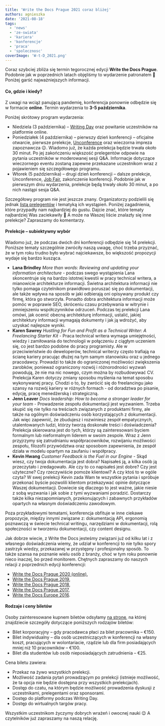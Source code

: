 ```yaml
---
title: 'Write the Docs Prague 2021 coraz bliżej'
authors: agnieszka
date: '2021-08-18'
tags:
  - 'news'
  - 'ze-swiata'
  - 'kariera'
  - 'konferencje'
  - 'praca'
  - 'spolecznosc'
coverImage: 'W-t-D_2021.png'
---
```


Coraz szybciej zbliża się termin tegorocznej edycji **Write the Docs Prague**.
Podobnie jak w poprzednich latach objęliśmy to wydarzenie patronatem 🙂 Poniżej
garść najważniejszych informacji.

<!--truncate-->

#### Co, gdzie i kiedy?

Z uwagi na wciąż panującą pandemię, konferencja ponownie odbędzie się w formacie
**online**. Termin wydarzenia to **3-5 października**.

Poniżej skrótowy program wydarzenia:

- Niedziela (3 października) –
  [Writing Day](https://www.writethedocs.org/conf/prague/2021/writing-day/) oraz
  powitanie uczestników na platformie online.
- Poniedziałek (4 października) – pierwszy dzień konferencji – oficjalne
  otwarcie, pierwsze prelekcje,
  [Unconference](https://www.writethedocs.org/conf/prague/2021/unconference/)
  oraz wieczorna impreza zapoznawcza 😉. Wiadomo już, że każda prelekcja będzie
  trwała około 30 minut. Po jej zakończeniu większość prelegentów odpowie na
  pytania uczestników w moderowanej sesji Q&A. Informacje dotyczące wieczornego
  eventu zostaną zapewne przekazane uczestnikom wraz z pojawieniem się
  szczegółowego programu.
- Wtorek (5 października) – drugi dzień konferencji – dalsze prelekcje,
  Unconference,
  [Job Fair](https://www.writethedocs.org/conf/prague/2021/job-fair/),
  zakończenie konferencji. Podobnie jak w pierwszym dniu wydarzenia, prelekcje
  będą trwały około 30 minut, a po nich nastąpi sesja Q&A.

Szczegółowy program nie jest jeszcze znany. Organizatorzy podzielili się jednak
[listą prelegentów](https://www.writethedocs.org/conf/prague/2021/speakers/) i
tematyką ich wystąpień. Poniżej zagadnienia, które przypadły nam najbardziej do
gustu. Dajcie znać, które tematy najbardziej Was zaciekawiły 🙂 A może na Waszej
liście znalazły się inne prelekcje? Zapraszamy do komentarzy.

#### Prelekcje – subiektywny wybór

Wiadomo już, że podczas dwóch dni konferencji odbędzie się 14 prelekcji.
Poniższe tematy szczególnie zwróciły naszą uwagę, choć trzeba przyznać, że w tym
roku trudno było wybrać najciekawsze, bo większość propozycji wydaje się bardzo
kusząca.

- **Lana Brindley** _More than words: Reviewing and updating your information
  architecture_ - podczas swego wystąpienia Lana skoncentruje się na bardzo
  istotnej kwestii w pracy technical writera, a mianowicie architekturze
  informacji. Świetna architektura informacji nie tylko pomaga czytelnikom
  prawidłowo poruszać się po dokumentacji, ale także wpływa na sposób w jaki
  odbierają oni opisywany produkt czy firmę, która go stworzyła. Ponadto dobra
  architektura informacji może pomóc w poprawie SEO, skróceniu czasu przebywania
  w witrynie i zmniejszeniu współczynników odrzuceń. Podczas tej prelekcji Lana
  omówi, jak ocenić obecną architekturę informacji, ustalić, jakiej architektury
  informacji wymagają dokumenty i jak ją wdrożyć, aby uzyskać najlepsze wyniki.
- **Karen Sawrey** _Hustling for Fun and Profit as a Technical Writer: A
  Freelancing Starter Kit_ - Praca technical writera wymaga umiejętności, wiedzy
  i zamiłowania do technologii w połączeniu z ciągłym uczeniem się, co jest
  bardzo podobne do pracy programisty. Ale w przeciwieństwie do deweloperów,
  technical writerzy często trafiają na ścianę kariery pracując dłużej na tym
  samym stanowisku oraz u jednego pracodawcy. Prowadzi to także do ograniczonej
  możliwości zwiększenia zarobków, ponieważ ograniczony rozwój i różnorodności
  wyzwań powodują, że nie ma nic nowego, czym można by rozbudowywać CV.
  Prelekcja Karen dotyczy zmiany sposobu myślenia na temat sposobu wykonywanej
  pracy. Chodzi o to, by zwrócić się do freelancingu jako szansy na rozwój
  kariery w różnych formach - od doradztwa po pisanie, edycję, pracę menedżerską
  i strategiczną.
- **Jenn Leaver** _Docs leadership: How to become a stronger leader for your
  team_ - Prowadzenie zespołu dokumentacji jest wyzwaniem. Trzeba skupić się nie
  tylko na treściach związanych z produktami firmy, ale także na ogólnym
  doświadczeniu osób korzystających z dokumentacji. Jak więc zapewnić, że
  zbudujesz i rozwiniesz zespół empatycznych, utalentowanych ludzi, którzy
  tworzą doskonałe treści i doświadczenia? Prelekcja skierowana jest do tych,
  którzy są zainteresowani byciem formalnym lub nieformalnym liderem w swoim
  zespole. Wraz z Jenn przyjrzymy się zatrudnianiu współpracowników, rozwijaniu
  możliwości zespołu, filozofii przywództwa oraz sposobom zapewnienia, że zespół
  działa w modelu opartym na zaufaniu i współpracy.
- **Kevin Hwang** _Customer Feedback is the Fuel in our Engine_ - Skąd wiesz,
  czy twoja dokumentacja jest dobra? Napisałeś ją, a kilka osób ją przeczytało i
  zredagowało. Ale czy to co napisałeś jest dobre? Czy jest użyteczne? Czy
  rzeczywiście pomoże klientowi? A czy ktoś to w ogóle czyta? W swej prelekcji
  Kevin zada Wam te wszystkie pytania i spróbuje przekonać byście pozwolili
  klientom przekazywać opinie dotyczące Waszej dokumentacji. Dowiecie się
  dlaczego to jest ważne, jakie niesie z sobą wyzwania i jak sobie z tymi
  wyzwaniami poradzić. Dostarczy także kilka niezapomnianych, przekonujących i
  zabawnych przykładów opartych na własnym doświadczeniu zawodowym.

Poza przykładowymi tematami, konferencja obfituje w inne ciekawe propozycje,
między innymi związane z: dokumentacją API, ergonomią poznawczą w świecie
technical writingu, narzędziami w dokumentacji, rolą społeczności w tworzeniu
dokumentacji, czy content designu.

Jak dobrze wiecie, z Write the Docs jesteśmy związani już od kilku lat i z
własnego doświadczenia wiemy, że udział w konferencji to nie tylko spory
zastrzyk wiedzy, przekazanej w przystępny i profesjonalny sposób. To także
szansa na poznanie wielu osób z branży, choć w tym roku ponownie nieco inaczej,
bo przed monitorem. Chętnych zapraszamy do naszych relacji z poprzednich edycji
konferencji:

- [Write the Docs Prague 2020 (online)](http://techwriter.pl/relacja-z-write-the-docs-prague-2020-online/),
- [Write the Docs Prague 2019](http://techwriter.pl/nasza-relacja-z-write-the-docs-prague-2019/),
- [Write the Docs Prague 2018](http://techwriter.pl/write-the-docs-prague-2018-relacja/),
- [Write the Docs Prague 2017](http://techwriter.pl/write-the-docs-prague-2017-relacja/),
- [Write the Docs Europe 2016](http://techwriter.pl/write-the-docs-europe-2016-relacja/).

#### Rodzaje i ceny biletów

Osoby zainteresowane kupnem biletów odsyłamy
[na stronę](https://www.writethedocs.org/conf/prague/2021/tickets/), na której
znajdziecie szczegóły dotyczące poniższych rodzajów biletów:

- Bilet korporacyjny – gdy pracodawca płaci za bilet pracownika – €150.
- Bilet indywidualny – dla osób uczestniczących w konferencji na własny koszt,
  pracujących w wolontariacie, rządzie lub dla firm posiadających mniej niż 10
  pracowników – €100.
- Bilet dla studentów lub osób nieposiadających zatrudnienia – €25.

Cena biletu zawiera:

- Przekaz na żywo wszystkich prelekcji.
- Możliwość zadania pytań prowadzącym po prelekcji (istnieje możliwość, że ta
  opcja nie będzie dostępna przy wszystkich prelekcjach).
- Dostęp do czatu, na którym będzie możliwość prowadzenia dyskusji z
  uczestnikami, prelegentami oraz sponsorami.
- Dostęp do platformy podczas Writing Day.
- Dostęp do wirtualnych targów pracy.

Wszystkim uczestnikom życzymy dobrych wrażeń i owocnej nauki 😉 A czytelników
już zapraszamy na naszą relację.
